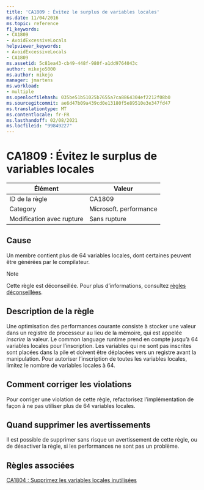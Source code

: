```yaml
---
title: 'CA1809 : Évitez le surplus de variables locales'
ms.date: 11/04/2016
ms.topic: reference
f1_keywords:
- CA1809
- AvoidExcessiveLocals
helpviewer_keywords:
- AvoidExcessiveLocals
- CA1809
ms.assetid: 5c81ea43-cb49-448f-980f-a1dd9764043c
author: mikejo5000
ms.author: mikejo
manager: jmartens
ms.workload:
- multiple
ms.openlocfilehash: 035be51b51025b7655a7ca8864304ef2212f08b0
ms.sourcegitcommit: ae6d47b09a439cd0e13180f5e89510e3e347fd47
ms.translationtype: MT
ms.contentlocale: fr-FR
ms.lasthandoff: 02/08/2021
ms.locfileid: "99849227"
---
```

# <a name="ca1809-avoid-excessive-locals"></a>CA1809 : Évitez le surplus de variables locales

|Élément|Valeur|
|-|-|
|ID de la règle|CA1809|
|Category|Microsoft. performance|
|Modification avec rupture|Sans rupture|

## <a name="cause"></a>Cause
Un membre contient plus de 64 variables locales, dont certaines peuvent être générées par le compilateur.

> [!NOTE]
> Cette règle est déconseillée. Pour plus d’informations, consultez [règles déconseillées](fxcop-unported-deprecated-rules.md).

## <a name="rule-description"></a>Description de la règle
Une optimisation des performances courante consiste à stocker une valeur dans un registre de processeur au lieu de la mémoire, qui est appelée *inscrire* la valeur. Le common language runtime prend en compte jusqu’à 64 variables locales pour l’inscription. Les variables qui ne sont pas inscrites sont placées dans la pile et doivent être déplacées vers un registre avant la manipulation. Pour autoriser l’inscription de toutes les variables locales, limitez le nombre de variables locales à 64.

## <a name="how-to-fix-violations"></a>Comment corriger les violations
Pour corriger une violation de cette règle, refactorisez l’implémentation de façon à ne pas utiliser plus de 64 variables locales.

## <a name="when-to-suppress-warnings"></a>Quand supprimer les avertissements
Il est possible de supprimer sans risque un avertissement de cette règle, ou de désactiver la règle, si les performances ne sont pas un problème.

## <a name="related-rules"></a>Règles associées
[CA1804 : Supprimez les variables locales inutilisées](../code-quality/ca1804.md)
